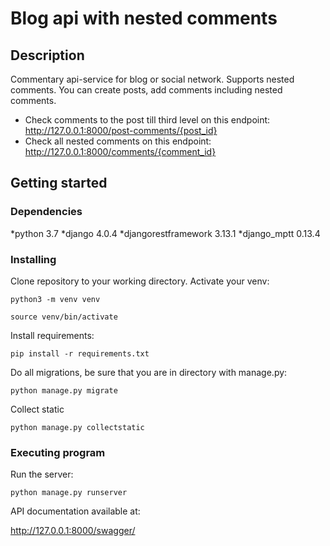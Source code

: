 # Blog api with nested comments

## Description
Commentary api-service for blog or social network. Supports nested comments.
You can create posts, add comments including nested comments.

- Check comments to the post till third level on this endpoint: <http://127.0.0.1:8000/post-comments/{post_id}>
- Check all nested comments on this endpoint: <http://127.0.0.1:8000/comments/{comment_id}>

## Getting started

### Dependencies

*python 3.7
*django 4.0.4
*djangorestframework 3.13.1
*django_mptt 0.13.4

### Installing

Clone repository to your working directory.
Activate your venv:

```
python3 -m venv venv
```

```
source venv/bin/activate
```

Install requirements:

```
pip install -r requirements.txt
```

Do all migrations, be sure that you are in directory with manage.py:

```
python manage.py migrate
```
Collect static

```
python manage.py collectstatic
```

### Executing program

Run the server:

```
python manage.py runserver
```

API documentation available at:

<http://127.0.0.1:8000/swagger/>
